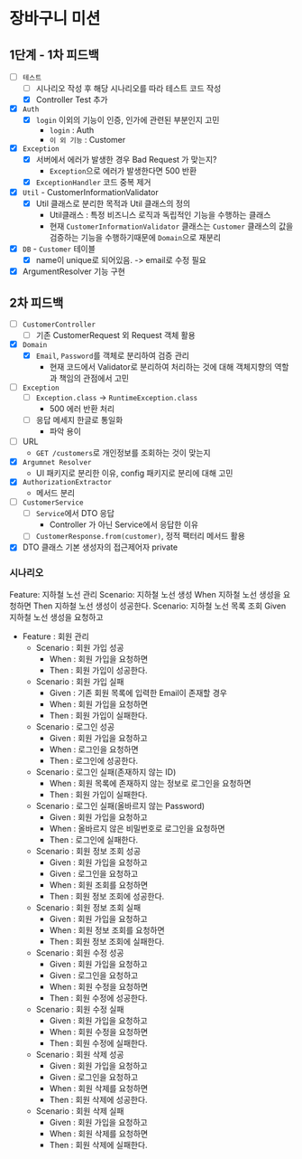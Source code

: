 # 장바구니 미션

## 1단계 - 1차 피드백

- [ ] `테스트`
    - [ ] 시나리오 작성 후 해당 시나리오를 따라 테스트 코드 작성
    - [x] Controller Test 추가
- [x] `Auth`
    - [x] `login` 이외의 기능이 인증, 인가에 관련된 부분인지 고민
        - `login` : Auth
        - `이 외 기능` : Customer
- [x] `Exception`
    - [x] 서버에서 에러가 발생한 경우 Bad Request 가 맞는지?
        - `Exception`으로 에러가 발생한다면 500 반환
    - [x] `ExceptionHandler` 코드 중복 제거
- [x] `Util` - CustomerInformationValidator
    - [x] Util 클래스로 분리한 목적과 Util 클래스의 정의
        - Util클래스 : 특정 비즈니스 로직과 독립적인 기능을 수행하는 클래스
        - 현재 `CustomerInformationValidator` 클래스는 `Customer` 클래스의 값을 검증하는 기능을 수행하기때문에 `Domain`으로 재분리
- [x] `DB` - `Customer` 테이블
    - [x] name이 unique로 되어있음. -> email로 수정 필요
- [x] ArgumentResolver 기능 구현

## 2차 피드백

- [ ] `CustomerController`
    - [ ] 기존 CustomerRequest 외 Request 객체 활용
- [x] `Domain`
    - [x] `Email`, `Password`를 객체로 분리하여 검증 관리
        - 현재 코드에서 Validator로 분리하여 처리하는 것에 대해 객체지향의 역할과 책임의 관점에서 고민
- [ ] `Exception`
    - [ ] `Exception.class` -> `RuntimeException.class`
        - 500 에러 반환 처리
    - [ ] 응답 메세지 한글로 통일화
        - 파악 용이
- [ ] URL
    - `GET /customers`로 개인정보를 조회하는 것이 맞는지
- [x] `Argumnet Resolver`
    - UI 패키지로 분리한 이유, config 패키지로 분리에 대해 고민
- [x] `AuthorizationExtractor`
    - 메서드 분리
- [ ] `CustomerService`
    - [ ] `Service`에서 DTO 응답
        - Controller 가 아닌 Service에서 응답한 이유
    - [ ] `CustomerResponse.from(customer)`, 정적 팩터리 메서드 활용
- [x] DTO 클래스 기본 생성자의 접근제어자 private

### 시나리오

Feature: 지하철 노선 관리
Scenario: 지하철 노선 생성
When 지하철 노선 생성을 요청하면
Then 지하철 노선 생성이 성공한다.
Scenario: 지하철 노선 목록 조회
Given 지하철 노선 생성을 요청하고

- Feature : 회원 관리
    - Scenario : 회원 가입 성공
        - When : 회원 가입을 요청하면
        - Then : 회원 가입이 성공한다.
    - Scenario : 회원 가입 실패
        - Given : 기존 회원 목록에 입력한 Email이 존재할 경우
        - When : 회원 가입을 요청하면
        - Then : 회원 가입이 실패한다.
    - Scenario : 로그인 성공
        - Given : 회원 가입을 요청하고
        - When : 로그인을 요청하면
        - Then : 로그인에 성공한다.
    - Scenario : 로그인 실패(존재하지 않는 ID)
        - When : 회원 목록에 존재하지 않는 정보로 로그인을 요청하면
        - Then : 회원 가입이 실패한다.
    - Scenario : 로그인 실패(올바르지 않는 Password)
        - Given : 회원 가입을 요청하고
        - When : 올바르지 않은 비밀번호로 로그인을 요청하면
        - Then : 로그인에 실패한다.
    - Scenario : 회원 정보 조회 성공
        - Given : 회원 가입을 요청하고
        - Given : 로그인을 요청하고
        - When : 회원 조회를 요청하면
        - Then : 회원 정보 조회에 성공한다.
    - Scenario : 회원 정보 조회 실패
        - Given : 회원 가입을 요청하고
        - When : 회원 정보 조회를 요청하면
        - Then : 회원 정보 조회에 실패한다.
    - Scenario : 회원 수정 성공
        - Given : 회원 가입을 요청하고
        - Given : 로그인을 요청하고
        - When : 회원 수정을 요청하면
        - Then : 회원 수정에 성공한다.
    - Scenario : 회원 수정 실패
        - Given : 회원 가입을 요청하고
        - When : 회원 수정을 요청하면
        - Then : 회원 수정에 실패한다.
    - Scenario : 회원 삭제 성공
        - Given : 회원 가입을 요청하고
        - Given : 로그인을 요청하고
        - When : 회원 삭제를 요청하면
        - Then : 회원 삭제에 성공한다.
    - Scenario : 회원 삭제 실패
        - Given : 회원 가입을 요청하고
        - When : 회원 삭제를 요청하면
        - Then : 회원 삭제에 실패한다.
